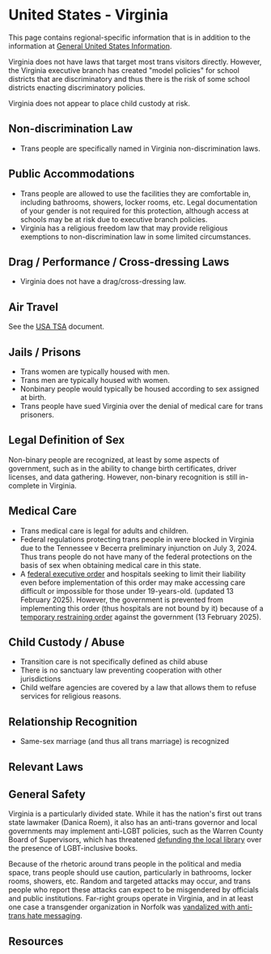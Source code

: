 # United States - Virginia

This page contains regional-specific information that is in addition to
the information at [General United States
Information](notes/usa-general.md).

Virginia does not have laws that target most trans visitors directly.
However, the Virginia executive branch has created "model policies" for
school districts that are discriminatory and thus there is the risk of
some school districts enacting discriminatory policies.

Virginia does not appear to place child custody at risk.

## Non-discrimination Law
 
 * Trans people are specifically named in Virginia non-discrimination laws.

## Public Accommodations

 * Trans people are allowed to use the facilities they are comfortable
   in, including bathrooms, showers, locker rooms, etc.  Legal
   documentation of your gender is not required for this protection,
   although access at schools may be at risk due to executive branch
   policies.
 * Virginia has a religious freedom law that may provide religious
   exemptions to non-discrimination law in some limited circumstances.

## Drag / Performance / Cross-dressing Laws

 * Virginia does not have a drag/cross-dressing law.

## Air Travel

See the [USA TSA](notes/tsa.md) document.

## Jails / Prisons

 * Trans women are typically housed with men.
 * Trans men are typically housed with women.
 * Nonbinary people would typically be housed according to sex
   assigned at birth.
 * Trans people have sued Virginia over the denial of medical
   care for trans prisoners.

## Legal Definition of Sex

Non-binary people are recognized, at least by some aspects of
government, such as in the ability to change birth certificates,
driver licenses, and data gathering. However, non-binary recognition is
still in-complete in Virginia.

## Medical Care

 * Trans medical care is legal for adults and children.
 * Federal regulations protecting trans people in were blocked in
   Virginia due to the Tennessee v Becerra preliminary injunction on
   July 3, 2024. Thus trans people do not have many of the federal
   protections on the basis of sex when obtaining medical care in this
   state.
 * A [federal executive
   order](https://www.whitehouse.gov/presidential-actions/2025/01/protecting-children-from-chemical-and-surgical-mutilation/)
   and hospitals seeking to limit their liability even before
   implementation of this order may make accessing care difficult or
   impossible for those under 19-years-old. (updated 13 February 2025).
   However, the government is prevented from implementing this order
   (thus hospitals are not bound by it) because of a [temporary
   restraining
   order](https://assets.aclu.org/live/uploads/2025/02/093114651219.pdf)
   against the government (13 February 2025).

## Child Custody / Abuse

 * Transition care is not specifically defined as child abuse
 * There is no sanctuary law preventing cooperation with other
   jurisdictions
 * Child welfare agencies are covered by a law that allows them to
   refuse services for religious reasons.
 
## Relationship Recognition

 * Same-sex marriage (and thus all trans marriage) is recognized

## Relevant Laws

## General Safety

Virginia is a particularly divided state. While it has the nation's
first out trans state lawmaker (Danica Roem), it also has an anti-trans
governor and local governments may implement anti-LGBT policies, such as
the Warren County Board of Supervisors, which has threatened [defunding
the local
library](https://dallasvoice.com/virginia-library-could-close-in-showdown-over-book-bans/)
over the presence of LGBT-inclusive books.

Because of the rhetoric around trans people in the political and media
space, trans people should use caution, particularly in bathrooms,
locker rooms, showers, etc.  Random and targeted attacks may occur, and
trans people who report these attacks can expect to be misgendered by
officials and public institutions. Far-right groups operate in Virginia,
and in at least one case a transgender organization in Norfolk was
[vandalized with anti-trans hate
messaging](https://www.losangelesblade.com/2024/04/17/norfolk-virginia-transgender-resource-center-vandalized/).

## Resources

